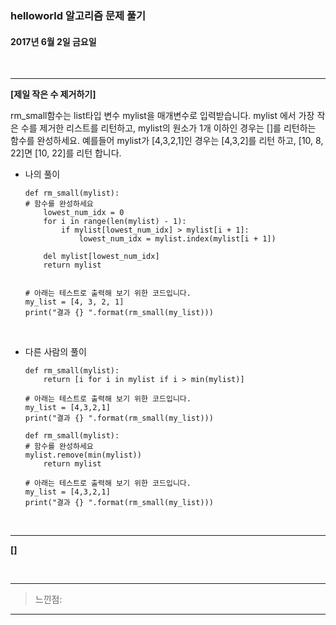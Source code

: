 ### helloworld 알고리즘 문제 풀기

#### 2017년 6월 2일 금요일


<br>

---
**[제일 작은 수 제거하기]**

rm_small함수는 list타입 변수 mylist을 매개변수로 입력받습니다.
mylist 에서 가장 작은 수를 제거한 리스트를 리턴하고, mylist의 원소가 1개 이하인 경우는 []를 리턴하는 함수를 완성하세요.
예를들어 mylist가 [4,3,2,1]인 경우는 [4,3,2]를 리턴 하고, [10, 8, 22]면 [10, 22]를 리턴 합니다.

- 나의 풀이

	```
	def rm_small(mylist):
    # 함수를 완성하세요
	    lowest_num_idx = 0
	    for i in range(len(mylist) - 1):
	        if mylist[lowest_num_idx] > mylist[i + 1]:
	            lowest_num_idx = mylist.index(mylist[i + 1])
	
	    del mylist[lowest_num_idx]
	    return mylist


	# 아래는 테스트로 출력해 보기 위한 코드입니다.
	my_list = [4, 3, 2, 1]
	print("결과 {} ".format(rm_small(my_list)))

	```
	
<br>

- 다른 사람의 풀이

	```
	def rm_small(mylist):
   		return [i for i in mylist if i > min(mylist)]

	# 아래는 테스트로 출력해 보기 위한 코드입니다.
	my_list = [4,3,2,1]
	print("결과 {} ".format(rm_small(my_list)))
	```
	```
	def rm_small(mylist):
    # 함수를 완성하세요
    mylist.remove(min(mylist))
	    return mylist
	
	# 아래는 테스트로 출력해 보기 위한 코드입니다.
	my_list = [4,3,2,1]
	print("결과 {} ".format(rm_small(my_list)))
	```

<br>
	
---

**[]**


	
<br>

---

> 느낀점: 

---